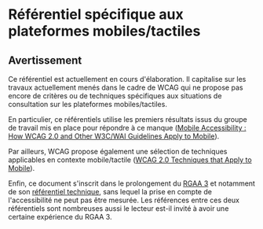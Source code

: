 # Référentiel spécifique aux plateformes mobiles/tactiles

## Avertissement

Ce référentiel est actuellement en cours d'élaboration. Il capitalise sur les travaux actuellement menés dans le cadre de WCAG qui ne propose pas encore de critères ou de techniques spécifiques aux situations de consultation sur les plateformes mobiles/tactiles.

En particulier, ce référentiels utilise les premiers résultats issus du groupe de travail mis en place pour répondre à ce manque (<a href="http://www.w3.org/TR/mobile-accessibility-mapping/" lang="en">Mobile Accessibility&nbsp;: How WCAG 2.0 and Other W3C/WAI Guidelines Apply to Mobile</a>).

Par ailleurs, WCAG propose également une sélection de techniques applicables en contexte mobile/tactile (<a href="http://www.w3.org/WAI/GL/mobile-a11y-tf/MobileTechniques/" lang="en">WCAG 2.0 Techniques that Apply to Mobile</a>).

Enfin, ce document s'inscrit dans le prolongement du [RGAA 3](http://references.modernisation.gouv.fr/rgaa-3-0) et notamment de son [référentiel technique](http://references.modernisation.gouv.fr/referentiel-technique-0), sans lequel la prise en compte de l'accessibilité ne peut pas être mesurée. Les références entre ces deux référentiels sont nombreuses aussi le lecteur est-il invité à avoir une certaine expérience du RGAA 3.
